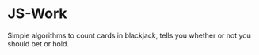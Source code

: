 # JS-Work
Simple algorithms to count cards in blackjack, tells you whether or not you should bet or hold.
